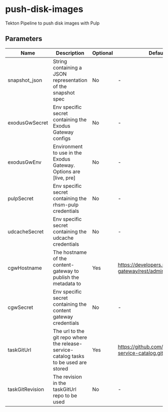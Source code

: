 # push-disk-images

Tekton Pipeline to push disk images with Pulp

## Parameters

| Name            | Description                                                                           | Optional | Default value                                             |
|-----------------|---------------------------------------------------------------------------------------|----------|-----------------------------------------------------------|
| snapshot_json   | String containing a JSON representation of the snapshot spec                          | No       | -                                                         |
| exodusGwSecret  | Env specific secret containing the Exodus Gateway configs                             | No       | -                                                         |
| exodusGwEnv     | Environment to use in the Exodus Gateway. Options are [live, pre]                     | No       | -                                                         |
| pulpSecret      | Env specific secret containing the rhsm-pulp credentials                              | No       | -                                                         |
| udcacheSecret   | Env specific secret containing the udcache credentials                                | No       | -                                                         |
| cgwHostname     | The hostname of the content-gateway to publish the metadata to                        | Yes      | https://developers.redhat.com/content-gateway/rest/admin  |
| cgwSecret       | Env specific secret containing the content gateway credentials                        | No       | -                                                         |
| taskGitUrl      | The url to the git repo where the release-service-catalog tasks to be used are stored | Yes      | https://github.com/konflux-ci/release-service-catalog.git |
| taskGitRevision | The revision in the taskGitUrl repo to be used                                        | No       | -                                                         |

